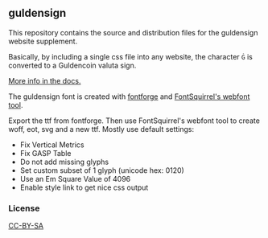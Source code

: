 
## guldensign

This repository contains the source and distribution files for the guldensign website supplement.

Basically, by including a single css file into any website, the character `Ġ` is converted to a Guldencoin valuta sign.

[More info in the docs.](https://docs.guldencoin.com/guldensign)

The guldensign font is created with [fontforge](http://fontforge.org/) and [FontSquirrel's webfont tool](http://www.fontsquirrel.com/tools/webfont-generator).

Export the ttf from fontforge. Then use FontSquirrel's webfont tool to create woff, eot, svg and a new ttf.
Mostly use default settings:

 - Fix Vertical Metrics
 - Fix GASP Table
 - Do not add missing glyphs
 - Set custom subset of 1 glyph (unicode hex: 0120)
 - Use an Em Square Value of 4096
 - Enable style link to get nice css output

### License
[CC-BY-SA](http://creativecommons.org/licenses/by-sa/4.0/)